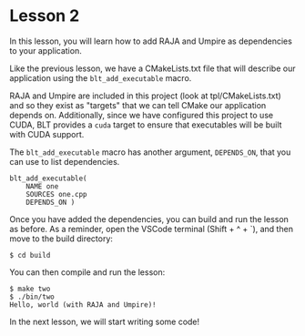 # Lesson 2

In this lesson, you will learn how to add RAJA and Umpire as dependencies 
to your application.

Like the previous lesson, we have a CMakeLists.txt file that will describe our
application using the `blt_add_executable` macro.

RAJA and Umpire are included in this project (look at tpl/CMakeLists.txt) and so
they exist as "targets" that we can tell CMake our application depends on.
Additionally, since we have configured this project to use CUDA, BLT provides a
`cuda` target to ensure that executables will be built with CUDA support.

The `blt_add_executable` macro has another argument, `DEPENDS_ON`, that you can
use to list dependencies.

```
blt_add_executable(
    NAME one
    SOURCES one.cpp
    DEPENDS_ON )
```

Once you have added the dependencies, you can build and run the lesson as
before. As a reminder, open the VSCode terminal (Shift + ^ + `), and then 
move to the build directory: 

```
$ cd build
``` 

You can then compile and run the lesson:

```
$ make two
$ ./bin/two
Hello, world (with RAJA and Umpire)!
```

In the next lesson, we will start writing some code!
